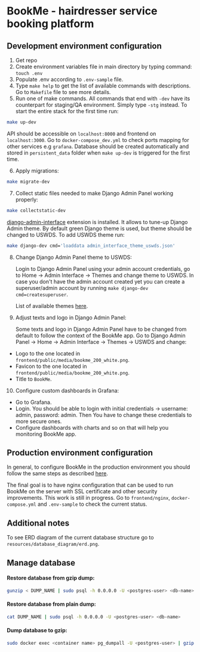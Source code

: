 # **BookMe - hairdresser service booking platform**

## Development environment configuration

1. Get repo
2. Create environment variables file in main directory by typing command: `touch .env`
3. Populate .env according to `.env-sample` file.
4. Type `make help` to get the list of available commands with descriptions. Go to `Makefile` file to see more details.
5. Run one of make commands. All commands that end with `-dev` have its counterpart for staging/QA environment. Simply type `-stg` instead. To start the entire stack for the first time run:

``` bash
make up-dev
```

API should be accessible on `localhost:8000` and frontend on `localhost:3000`. Go to `docker-compose_dev.yml` to check ports mapping for other services e.g `grafana`.
Database should be created automatically and stored in `persistent_data` folder when `make up-dev` is triggered for the first time.

6. Apply migrations:

```bash
make migrate-dev
```

7. Collect static files needed to make Django Admin Panel working properly:

```bash
make collectstatic-dev
```

[django-admin-interface](https://github.com/fabiocaccamo/django-admin-interface) extension is installed. It allows to tune-up Django Admin theme. By default green Django theme is used, but theme should be changed to USWDS. To add USWDS theme run:

```bash
make django-dev cmd='loaddata admin_interface_theme_uswds.json'
```

8. Change Django Admin Panel theme to USWDS:

    Login to Django Admin Panel using your admin account credentials, go to Home -> Admin Interface -> Themes and change theme to USWDS. In case you don't have the admin account created yet you can create a superuser/admin account by running `make django-dev cmd=createsuperuser`.

    List of available themes [here](https://github.com/fabiocaccamo/django-admin-interface#optional-themes).

9. Adjust texts and logo in Django Admin Panel:

    Some texts and logo in Django Admin Panel have to be changed from default to follow the context of the BookMe app. Go to Django Admin Panel -> Home -> Admin Interface -> Themes -> USWDS and change:
- Logo to the one located in `frontend/public/media/bookme_200_white.png`.
- Favicon to the one located in `frontend/public/media/bookme_200_white.png`.
- Title to `BookMe`.

10. Configure custom dashboards in Grafana:
- Go to Grafana.
- Login. You should be able to login with initial credentials -> username: admin, password: admin. Then You have to change these credentials to more secure ones.
- Configure dashboards with charts and so on that will help you monitoring BookMe app.

## Production environment configuration

In general, to configure BookMe in the production environment you should follow the same steps as described [here](#development-environment-configurationdevelopment-environment-configuration).

The final goal is to have nginx configuration that can be used to run BookMe on the server with SSL certificate and other security improvements. This work is still in progress. Go to `frontend/nginx`, `docker-compose.yml` and `.env-sample` to check the current status.

## Additional notes

To see ERD diagram of the current database structure go to `resources/database_diagram/erd.png`.

## Manage database

#### Restore database from gzip dump:

```bash
gunzip < DUMP_NAME | sudo psql -h 0.0.0.0 -U <postgres-user> <db-name>
```

#### Restore database from plain dump:

```bash
cat DUMP_NAME | sudo psql -h 0.0.0.0 -U <postgres-user> <db-name>
```

#### Dump database to gzip:
```bash
sudo docker exec <container name> pg_dumpall -U <postgres-user> | gzip > <file name>.sql.gzip
```
